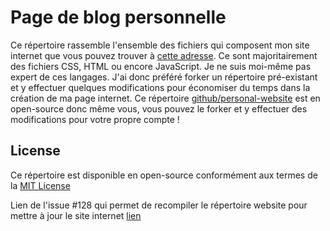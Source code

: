 # Page de blog personnelle

Ce répertoire rassemble l'ensemble des fichiers qui composent mon site internet que vous pouvez trouver à [cette adresse](https://vintel38.github.io). Ce sont majoritairement des fichiers CSS, HTML ou encore JavaScript. Je ne suis moi-même pas expert de ces langages. J'ai donc préféré forker un répertoire pré-existant et y effectuer quelques modifications pour économiser du temps dans la création de ma page internet. Ce répertoire [github/personal-website](https://github.com/github/personal-website) est en open-source donc même vous, vous pouvez le forker et y effectuer des modifications pour votre propre compte !

## License
Ce répertoire est disponible en open-source conformément aux termes de la [MIT License](./LICENSE.txt)

Lien de l'issue #128 qui permet de recompiler le répertoire website pour mettre à jour le site internet [lien](https://github.com/github/personal-website/issues/128#issuecomment-494150592)
